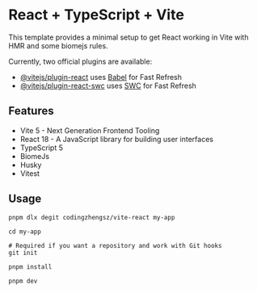 # React + TypeScript + Vite

This template provides a minimal setup to get React working in Vite with HMR and some biomejs rules.

Currently, two official plugins are available:

- [@vitejs/plugin-react](https://github.com/vitejs/vite-plugin-react/blob/main/packages/plugin-react/README.md) uses [Babel](https://babeljs.io/) for Fast Refresh
- [@vitejs/plugin-react-swc](https://github.com/vitejs/vite-plugin-react-swc) uses [SWC](https://swc.rs/) for Fast Refresh

## Features

- Vite 5 - Next Generation Frontend Tooling
- React 18 - A JavaScript library for building user interfaces
- TypeScript 5
- BiomeJs
- Husky
- Vitest

## Usage

```
pnpm dlx degit codingzhengsz/vite-react my-app

cd my-app

# Required if you want a repository and work with Git hooks
git init

pnpm install

pnpm dev
```
